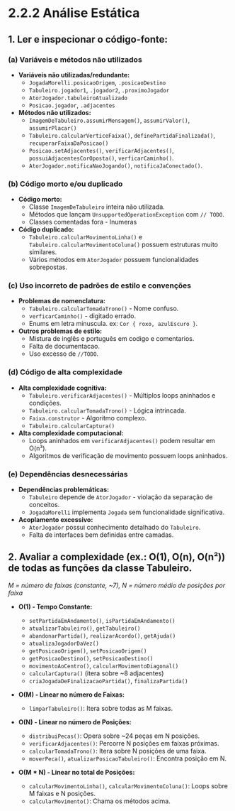 # 2.2.2 Análise Estática

## 1. Ler e inspecionar o código-fonte:

### (a) Variáveis e métodos não utilizados
*   **Variáveis não utilizadas/redundante:**
    *   `JogadaMorelli.posicaoOrigem`, `.posicaoDestino`
    *   `Tabuleiro.jogador1`, `.jogador2`, `.proximoJogador`
    *   `AtorJogador.tabuleiroAtualizado`
    *   `Posicao.jogador`, `.adjacentes`
*   **Métodos não utilizados:**
    *   `ImagemDeTabuleiro.assumirMensagem()`, `assumirValor()`, `assumirPlacar()`
    *   `Tabuleiro.calcularVerticeFaixa()`, `definePartidaFinalizada()`, `recuperarFaixaDaPosicao()`
    *   `Posicao.setAdjacentes()`, `verificarAdjacentes()`, `possuiAdjacentesCorOposta()`, `verficarCaminho()`.
    *   `AtorJogador.notificaNaoJogando()`, `notificaJaConectado()`.

### (b) Código morto e/ou duplicado
*   **Código morto:**
    *   Classe `ImagemDeTabuleiro` inteira não utilizada.
    *   Métodos que lançam `UnsupportedOperationException` com `// TODO`.
    *   Classes comentadas fora - Inumeras
*   **Código duplicado:**
    *   `Tabuleiro.calcularMovimentoLinha()` e `Tabuleiro.calcularMovimentoColuna()` possuem estruturas muito similares.
    *   Vários métodos em `AtorJogador` possuem funcionalidades sobrepostas.

### (c) Uso incorreto de padrões de estilo e convenções
*   **Problemas de nomenclatura:**
    *   `Tabuleiro.calcularTomadaTrono()` - Nome confuso.
    *   `verficarCaminho()` - digitado errado.
    *   Enums em letra minuscula. ex: `Cor { roxo, azulEscuro }`. 
*   **Outros problemas de estilo:**
    *   Mistura de inglês e português em codigo e comentarios.
    *   Falta de documentacao.
    *   Uso excesso de `//TODO`.

### (d) Código de alta complexidade
*   **Alta complexidade cognitiva:**
    *   `Tabuleiro.verificarAdjacentes()` - Múltiplos loops aninhados e condições.
    *   `Tabuleiro.calcularTomadaTrono()` - Lógica intrincada.
    *   `Faixa.construtor` - Algoritmo complexo.
    *   `Tabuleiro.calcularCaptura()`
*   **Alta complexidade computacional:**
    *   Loops aninhados em `verificarAdjacentes()` podem resultar em O(n³).
    *   Algoritmos de verificação de movimento possuem loops aninhados.

### (e) Dependências desnecessárias
*   **Dependências problemáticas:**
    *   `Tabuleiro` depende de `AtorJogador` - violação da separação de conceitos.
    *   `JogadaMorelli` implementa `Jogada` sem funcionalidade significativa.
*   **Acoplamento excessivo:**
    *   `AtorJogador` possui conhecimento detalhado do `Tabuleiro`.
    *   Falta de interfaces bem definidas entre camadas.

## 2. Avaliar a complexidade (ex.: O(1), O(n), O(n²)) de todas as funções da classe Tabuleiro.
*M = número de faixas (constante, ~7), N = número médio de posições por faixa*

*   **O(1) - Tempo Constante:**
    *   `setPartidaEmAndamento()`, `isPartidaEmAndamento()`
    *   `atualizarTabuleiro()`, `getTabuleiro()`
    *   `abandonarPartida()`, `realizarAcordo()`, `getAjuda()`
    *   `atualizaJogadorDaVez()`
    *   `getPosicaoOrigem()`, `setPosicaoOrigem()`
    *   `getPosicaoDestino()`, `setPosicaoDestino()`
    *   `movimentoAoCentro()`, `calcularMovimentoDiagonal()`
    *   `calcularCaptura()` (itera sobre ~8 adjacentes)
    *   `criaJogadaDeFinalizacaoPartida()`, `finalizaPartida()`

*   **O(M) - Linear no número de Faixas:**
    *   `limparTabuleiro()`: Itera sobre todas as M faixas.

*   **O(N) - Linear no número de Posições:**
    *   `distribuiPecas()`: Opera sobre ~24 peças em N posições.
    *   `verificarAdjacentes()`: Percorre N posições em faixas próximas.
    *   `calcularTomadaTrono()`: Itera sobre N posições de uma faixa.
    *   `moverPeca()`, `atualizarPosicaoTabuleiro()`: Encontra posição em N.

*   **O(M * N) - Linear no total de Posições:**
    *   `calcularMovimentoLinha()`, `calcularMovimentoColuna()`: Loops sobre M faixas e N posições.
    *   `calcularMovimento()`: Chama os métodos acima.